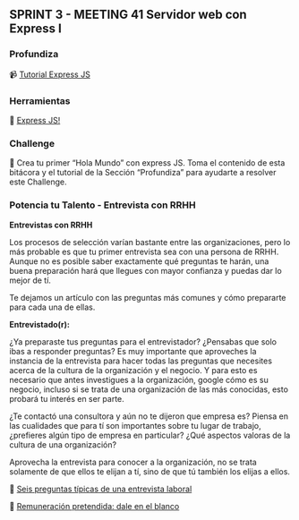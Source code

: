 ## SPRINT 3 - MEETING 41 Servidor web con Express I

### Profundiza

📹 [Tutorial Express JS](https://youtu.be/794Q71KVw1k?t=850)

### Herramientas

🔧 [Express JS!](https://expressjs.com/es/)

### Challenge

📝 Crea tu primer “Hola Mundo” con express JS. Toma el contenido de esta bitácora y el tutorial de la Sección
“Profundiza” para ayudarte a resolver este Challenge.

### Potencia tu Talento - Entrevista con RRHH

**Entrevistas con RRHH**

Los procesos de selección varían bastante entre las organizaciones, pero lo más probable es que tu primer entrevista sea con una persona de RRHH. Aunque no es posible saber exactamente qué preguntas te harán, una buena preparación hará que llegues con mayor confianza y puedas dar lo mejor de tí.

Te dejamos un artículo con las preguntas más comunes y cómo prepararte para cada una de ellas.

**Entrevistado(r):**

¿Ya preparaste tus preguntas para el entrevistador? ¿Pensabas que solo ibas a responder preguntas? Es muy importante que aproveches la instancia de la entrevista para hacer todas las preguntas que necesites acerca de la cultura de la organización y el negocio. Y para esto es necesario que antes investigues a la organización, google cómo es su negocio, incluso si se trata de una organización de las más conocidas, esto probará tu interés en ser parte.

¿Te contactó una consultora y aún no te dijeron que empresa es? Piensa en las cualidades que para tí son importantes sobre tu lugar de trabajo, ¿prefieres algún tipo de empresa en particular? ¿Qué aspectos valoras de la cultura de una organización?

Aprovecha la entrevista para conocer a la organización, no se trata solamente de que ellos te elijan a tí, sino de que tú también los elijas a ellos.

🔎 [Seis preguntas típicas de una entrevista laboral](https://blog.acamica.com/6-preguntas-tipicas-de-una-entrevista-laboral-y-como-prepararte/)

🔎 [Remuneración pretendida: dale en el blanco](https://blog.acamica.com/remuneracion-pretendida-dale-en-el-blanco/)
